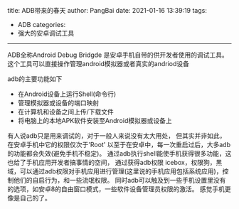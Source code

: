 title: ADB带来的春天
author: PangBai
date: 2021-01-16 13:39:19
tags:
- ADB
categories:
- 强大的安卓调试工具
---
ADB全称Android Debug Bridgde
是安卓手机自带的供开发者使用的调试工具。这个工具可以直接操作管理android模拟器或者真实的andriod设备
<!--more-->
adb的主要功能如下
- 在Android设备上运行Shell(命令行)
- 管理模拟器或设备的端口映射
- 在计算机和设备之间上传/下载文件
- 将电脑上的本地APK软件安装至Android模拟器或设备上

有人说adb只是用来调试的，对于一般人来说没有太大用处，
但其实并非如此，在安卓手机中它的权限仅次于'Root'
以至于在安卓中，每一次重启过后，大多adb的功能都会失效(避免手机不稳定)。
通过adb执行shell能使手机获得很多功能，这也给了手机应用开发者搞事情的空间，
通过获得adb权限
icebox，权限狗，黑域，可以通过adb权限对手机应用进行管理(这里说的手机应用包括系统应用)，控制他们的自启行为，和一些流氓权限。
同时adb可以触及到一些手机设置里没有的选项，如安卓8的自由窗口模式，一些软件设备管理员权限的激活。
感觉手机更像是自己的了。
